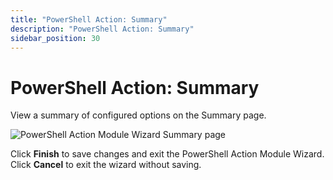 ```yaml
---
title: "PowerShell Action: Summary"
description: "PowerShell Action: Summary"
sidebar_position: 30
---
```


# PowerShell Action: Summary

View a summary of configured options on the Summary page.

![PowerShell Action Module Wizard Summary page](/images/accessanalyzer/12.0/admin/action/powershell/summary.webp)

Click **Finish** to save changes and exit the PowerShell Action Module Wizard. Click **Cancel** to
exit the wizard without saving.
